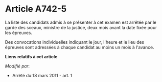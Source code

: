 # Article A742-5

La liste des candidats admis à se présenter à cet examen est arrêtée par le garde des sceaux, ministre de la justice, deux
mois avant la date fixée pour les épreuves. 

Des convocations individuelles indiquant le jour, l'heure et le lieu des épreuves sont adressées à chaque candidat au moins
un mois à l'avance.

**Liens relatifs à cet article**

_Modifié par_:

  - Arrêté du 18 mars 2011 - art. 1
